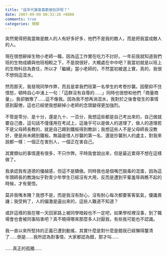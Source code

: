 ```yaml
---
title: "這年代誰會喜歡被批評呢？"
date: 2007-09-09 00:33:28 +0800
comments: true
categories: 閒聊
---
```

突然覺得把我當做是敵人的人有好多好多，他們不是我的敵人，而是把我當成敵人的人。<br /><br />現在很想辭掉生物小老師一職，因為這工作實在吃力不討好。一年前我就知道我們班的生物成績與他班相較之下，不是說很好，大概處在中中吧？我當初就是以班上的生物科目為責任，所以才「繼續」當小老師的，不然當初被選上實，真的，我很不想倘這混水。<br /><br />然而那天，我發現同學作弊，而且是拿我們班第一名學生的考卷抄襲。因壓抑不住憤怒，頓時自心中湧上一句：「這群沒有自尊的......」同時也很想和他們「商量商量」，我卻猶豫了......這不像我。因為我不想再淌混水，我對於之後會發生的事情感到厭倦，這也已經使我想辭掉小老師的念頭變得更加強烈。<br /><br />不管是零分、是十分，還是九十、一百分，我想這些都是自己考出來的，自己做就要自己擔，這句話不僅僅用在考試上，這幾乎可以是做人的道理了，做人的道理若不是父母師長教的，就是自己踢到鐵板得到教訓；我想這些人不是父母師長沒教好，便是尚未踢到鐵板。無論是借人抄襲的第一名、還是抄襲別人的盧主，對我來說都一樣：一個正在害別人，一個正在害自己。<br /><br />其實類似的事情還有很多，不只作弊。平時我會說出來，但是最近累得不想在這樣做了。<br /><br />我承認我有道德的優越感，但這不是驕傲。同時我也是個嘴巴狠毒的混蛋，因為這年頭師長的教誨似乎對青少年學生已經沒有大用，反而是遭到平輩羞辱與瞧不起的時候，才有覺悟。<br /><br />莫非我嘴本賤？我想不是，而是我沒有耐心，沒有耐心每次都要客客氣氣，優讒畏譏；我受夠了，人的偏激是逼出來的，這些人難道不知道？<br /><br />或許這樣的我在哪一天回家路上被同學暗殺也不一定吧，如果學校裡沒事，到了職場會也會被同事陷害吧？真不曉得哪來那麼多人討厭我，有些我可能也不認識。<br /><br />我一直以來所堅持的正義已遭到動搖，其實什麼是對什麼是錯我已經懶得釐清了......倒是......我所認為對事情，大家都認為錯，那才叫......<br /><br />......真正的孤獨......<br />
